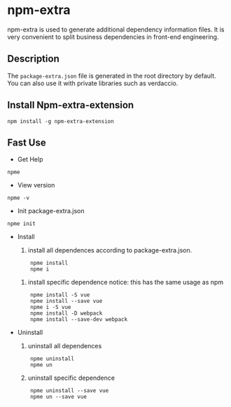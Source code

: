 # npm-extra
npm-extra is used to generate additional dependency information files. It is very convenient to split business dependencies in front-end engineering.


## Description
The `package-extra.json` file is generated in the root directory by default. You can also use it with private libraries such as verdaccio.

## Install Npm-extra-extension


```
npm install -g npm-extra-extension
```

## Fast Use

* Get Help

```
npme
```

* View version

```
npme -v
```

* Init package-extra.json

```
npme init
```

* Install
    1. install all dependences according to package-extra.json.

    ```
        npme install
        npme i
    ```
    1. install specific dependence
    notice: this has the same usage as npm

    ```
        npme install -S vue
        npme install --save vue
        npme i -S vue
        npme install -D webpack
        npme install --save-dev webpack
    ```

* Uninstall
    1. uninstall all dependences

    ```
        npme uninstall
        npme un
    ```
    2. uninstall specific dependence
    
    ```
        npme uninstall --save vue
        npme un --save vue
    ```
